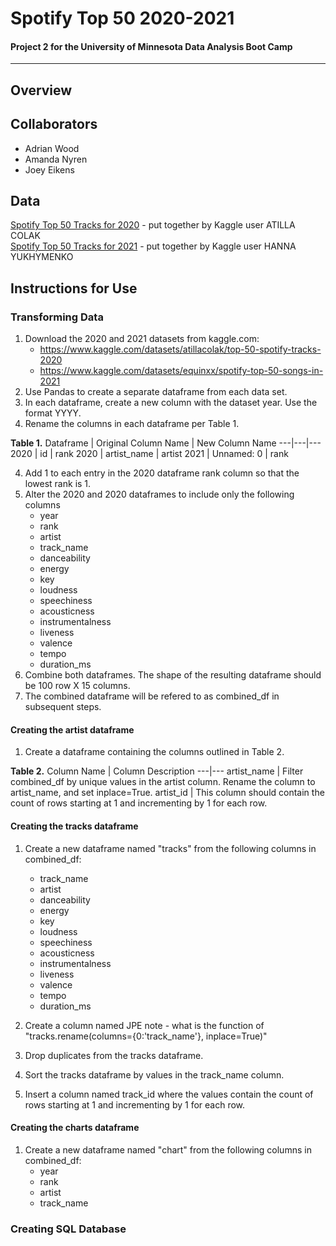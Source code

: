 # Spotify Top 50 2020-2021
#### Project 2 for the University of Minnesota Data Analysis Boot Camp
-----
## Overview

## Collaborators
* Adrian Wood
* Amanda Nyren
* Joey Eikens

## Data
[Spotify Top 50 Tracks for 2020](https://www.kaggle.com/datasets/atillacolak/top-50-spotify-tracks-2020) - put together by Kaggle user ATILLA COLAK  
[Spotify Top 50 Tracks for 2021](https://www.kaggle.com/datasets/equinxx/spotify-top-50-songs-in-2021) - put together by Kaggle user HANNA YUKHYMENKO

## Instructions for Use

### Transforming Data
1. Download the 2020 and 2021 datasets from kaggle.com: 
    * https://www.kaggle.com/datasets/atillacolak/top-50-spotify-tracks-2020
    * https://www.kaggle.com/datasets/equinxx/spotify-top-50-songs-in-2021
2. Use Pandas to create a separate dataframe from each data set. 
3. In each dataframe, create a new column with the dataset year. Use the format YYYY.
3. Rename the columns in each dataframe per Table 1.

**Table 1.**
Dataframe | Original Column Name | New Column Name
---|---|---
2020 | id | rank
2020 | artist_name | artist
2021 | Unnamed: 0 | rank

4. Add 1 to each entry in the 2020 dataframe rank column so that the lowest rank is 1.
5. Alter the 2020 and 2020 dataframes to include only the following columns
    * year
    * rank
    * artist
    * track_name
    * danceability
    * energy
    * key
    * loudness
    * speechiness
    * acousticness
    * instrumentalness
    * liveness
    * valence
    * tempo
    * duration_ms
6. Combine both dataframes. The shape of the resulting dataframe should be 100 row X 15 columns.
7. The combined dataframe will be refered to as combined_df in subsequent steps.

#### Creating the artist dataframe
1.  Create a dataframe containing the columns outlined in Table 2.

**Table 2.**
Column Name | Column Description
---|---
artist_name | Filter combined_df by unique values in the artist column. Rename the column to artist_name, and set inplace=True.
artist_id | This column should contain the count of rows starting at 1 and incrementing by 1 for each row. 

#### Creating the tracks dataframe

1. Create a new dataframe named "tracks" from the following columns in combined_df:
    * track_name
    * artist
    * danceability
    * energy
    * key
    * loudness
    * speechiness
    * acousticness
    * instrumentalness
    * liveness
    * valence
    * tempo
    * duration_ms

2. Create a column named
    JPE note - what is the function of "tracks.rename(columns={0:'track_name'}, inplace=True)"


3. Drop duplicates from the tracks dataframe.
4. Sort the tracks dataframe by values in the track_name column.
5. Insert a column named track_id where the values contain the count of rows starting at 1 and incrementing by 1 for each row.

#### Creating the charts dataframe
1. Create a new dataframe named "chart" from the following columns in combined_df:
    * year
    * rank
    * artist
    * track_name

### Creating SQL Database
